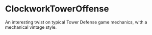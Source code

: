 # ClockworkTowerOffense

An interesting twist on typical Tower Defense game mechanics, with a mechanical vintage style.
